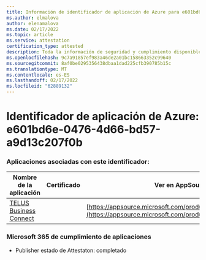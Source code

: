 ```yaml
---
title: Información de identificador de aplicación de Azure para e601bd6e-0476-4d66-bd57-a9d13c207f0b
ms.author: elmalova
author: elenamalova
ms.date: 02/17/2022
ms.topic: article
ms.service: attestation
certification_type: attested
description: Toda la información de seguridad y cumplimiento disponible para e601bd6e-0476-4d66-bd57-a9d13c207f0b.
ms.openlocfilehash: 9c7a91857ef983a46de2a01bc158663352c99640
ms.sourcegitcommit: 8af0be0295356438dbaa1dad225cfb390785b15c
ms.translationtype: MT
ms.contentlocale: es-ES
ms.lasthandoff: 02/17/2022
ms.locfileid: "62889132"
---
```

# <a name="azure-app-id-e601bd6e-0476-4d66-bd57-a9d13c207f0b"></a>Identificador de aplicación de Azure: e601bd6e-0476-4d66-bd57-a9d13c207f0b


### <a name="apps-associated-with-this-id"></a>Aplicaciones asociadas con este identificador:
| **Nombre de la aplicación** | **Certificado** | **Ver en AppSource** |
|--------------|---------------|-----------------------|
| [TELUS Business Connect](https://docs.microsoft.com/microsoft-365-app-certification/forward/WA200002300) |  | [https://appsource.microsoft.com/product/office/WA200002300](https://appsource.microsoft.com/product/office/WA200002300) |

### <a name="microsoft-365-app-compliance-status"></a>Microsoft 365 de cumplimiento de aplicaciones
- Publisher estado de Attestaton: completado
